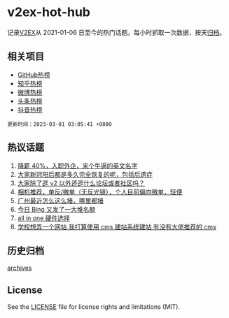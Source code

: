 # v2ex-hot-hub

 记录[V2EX](https://www.v2ex.com/)从 2021-01-06 日至今的热门话题。每小时抓取一次数据，按天[归档](archives)。
 
 ## 相关项目

- [GitHub热榜](https://github.com/snaildev/github-hot-hub)
- [知乎热榜](https://github.com/snaildev/zhihu-hot-hub)
- [微博热榜](https://github.com/snaildev/weibo-hot-hub)
- [头条热榜](https://github.com/snaildev/toutiao-hot-hub)
- [抖音热榜](https://github.com/snaildev/douyin-hot-hub)


 `更新时间：2023-03-01 03:05:41 +0800`

## 热议话题

1. [降薪 40%，入职外企，来个牛逼的英文名字](https://www.v2ex.com/t/919735)
1. [大家新冠阳后都是多久完全恢复的呢，包括后遗症](https://www.v2ex.com/t/919730)
1. [大家除了逛 v2 以外还逛什么论坛或者社区吗？](https://www.v2ex.com/t/919822)
1. [相机推荐，单反/微单（无反光镜），个人目前偏向微单，轻便](https://www.v2ex.com/t/919718)
1. [广州最近怎么这么堵，哪里都堵](https://www.v2ex.com/t/919706)
1. [今日 Bing 又发了一大堆名额](https://www.v2ex.com/t/919767)
1. [all in one 硬件选择](https://www.v2ex.com/t/919693)
1. [学校想弄一个网站 我打算使用 cms 建站系统建站 有没有大佬推荐的 cms](https://www.v2ex.com/t/919707)

## 历史归档

[archives](archives)

## License

See the [LICENSE](LICENSE) file for license rights and limitations (MIT).

